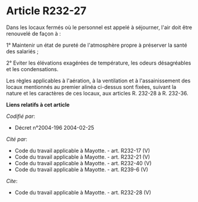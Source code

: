 # Article R232-27

Dans les locaux fermés où le personnel est appelé à séjourner, l'air doit être renouvelé de façon à : 

1° Maintenir un état de pureté de l'atmosphère propre à préserver la santé des salariés ; 

2° Eviter les élévations exagérées de température, les odeurs désagréables et les condensations. 

Les règles applicables à l'aération, à la ventilation et à l'assainissement des locaux mentionnés au premier alinéa ci-dessus
sont fixées, suivant la nature et les caractères de ces locaux, aux articles R. 232-28 à R. 232-36.

**Liens relatifs à cet article**

_Codifié par_:

  - Décret n°2004-196 2004-02-25

_Cité par_:

  - Code du travail applicable à Mayotte. - art. R232-17 (V)
  - Code du travail applicable à Mayotte. - art. R232-21 (V)
  - Code du travail applicable à Mayotte. - art. R232-40 (V)
  - Code du travail applicable à Mayotte. - art. R239-6 (V)

_Cite_:

  - Code du travail applicable à Mayotte. - art. R232-28 (V)
